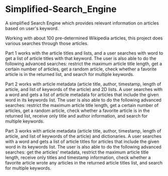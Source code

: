 # Simplified-Search_Engine
A simplified Search Engine which provides relevant information on articles based on user's keyword.

Working with about 100 pre-determined Wikipedia articles, this project does various searches through those articles.

Part 1 works with the article titles and lists, and a user searches with word to get a list of article titles with that keyword. The user is also able to do the following advanced searches: restrict the maximum article title length, get a certain number of articles, get a random article, check whether a favorite article is in the returned list, and search for multiple keywords.

Part 2 works with article metadata (article title, author, timestamp, length of article, and list of keywords of the article) and 2D lists. A user searches with a word and gets a list of article metadata for articles that include the given word in its keywords list. The user is also able to do the following advanced searches: restrict the maximum article title length, get a certain number of articles, get a random article, check whether a favorite article is in the returned list, receive only title and author information, and search for multiple keywords.

Part 3 works with article metadata (article title, author, timestamp, length of article, and list of keywords of the article) and dictionaries. A user searches with a word and gets a list of article titles for articles that include the given word in its keywords list. The user is also able to do the following advanced searches: get the articles' metadata, restrict the maximum article title length, receive only titles and timestamp information, check whether a favorite article wrote any articles in the returned article titles list, and search for multiple keywords.
